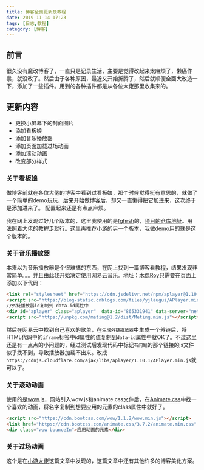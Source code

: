 ```yaml
---
title: 博客全面更新及教程
date: 2019-11-14 17:23
tags: [日志,教程]
category: [博客]
---
```


## 前言 

很久没有魔改博客了，一直只是记录生活，主要是觉得改起来太麻烦了，懒癌作祟，就没改了。然后由于各种原因，最近又开始折腾了，然后就顺便全面大改造一下，添加了一些插件。用到的各种插件都是从各位大佬那里收集来的。

<!--more-->

## 更新内容

- 更换小屏幕下的封面图片
- 添加看板娘
- 添加音乐播放器
- 添加页面加载过场动画
- 添加滚动动画
- 改变部分样式

### 关于看板娘

做博客前就在各位大佬的博客中看到过看板娘，那个时候觉得挺有意思的，就做了一个简单的demo玩玩，后来开始做博客后，却又一直懒得把它加进来，这次终于是添加进来了。 配置起来还是有点点麻烦。

我在网上发现过好几个版本的，这里我使用的是[fghrsh](https://www.fghrsh.net/post/123.html)的，[项目的仓库地址](https://www.fghrsh.net/post/123.html)。用法照着大佬的教程走就行。这里再推荐[小游](https://xiaoyou66.com/archives/538)的另一个版本，我做demo用的就是这个版本的。

### 关于音乐播放器

本来以为音乐播放器是个很难搞的东西，在网上找到一篇博客看教程，结果发现非常简单。。。并且由此我开始决定使用网易云音乐。地址：[木偶Roy](https://www.cnblogs.com/jyroy/p/10374442.html)只需要在页面上添加以下代码：

```html
<link rel="stylesheet" href="https://cdn.jsdelivr.net/npm/aplayer@1.10.0/dist/APlayer.min.css"> //有问题
<script src="https://blog-static.cnblogs.com/files/yjlaugus/APlayer.min.js"></script>
//外链播放器id复制到 data-id属性中
<div id="aplayer" class="aplayer"  data-id="865331941" data-server="netease" data-type="playlist" data-fixed="true" data-listfolded="true" data-order="random" data-theme="#F58EA8"></div>
<script src="https://unpkg.com/meting@1.2/dist/Meting.min.js"></script>
```
然后在网易云中找到自己喜欢的歌单，在`生成外链播放器`中生成一个外链后，将HTML代码中的`iframe`标签中id属性的值复制到`data-id`属性中就OK了。不过这里还是有一点点的小问题的，经过测试后发现代码中标记`有问题`的那个链接的js文件似乎找不到，导致播放器加载不出来。改成`https://cdnjs.cloudflare.com/ajax/libs/aplayer/1.10.1/APlayer.min.js`就可以了。

### 关于滚动动画

使用的是[wow.js](https://www.delac.io/wow/)，网站引入wow.js和animate.css文件后，在[Animate.css](http://www.jq22.com/yanshi819)中找一个喜欢的动画，将名字复制到想要应用的元素的class属性中就好了。

```html
<script src="https://cdn.bootcss.com/wow/1.1.2/wow.min.js"></script>
<link href="https://cdn.bootcss.com/animate.css/3.7.2/animate.min.css" rel="stylesheet">
<div class="wow bounceIn">应用动画的元素</div>
```
### 关于过场动画
这个是在[小游大佬](https://xiaoyou66.com/archives/983)这篇文章中发现的，这篇文章中还有其他许多的博客美化方案。